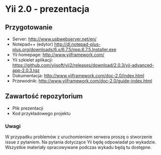 # Yii 2.0 - prezentacja

## Przygotowanie
- Server: http://www.usbwebserver.net/en/
- Notepad++ (edytor) http://dl.notepad-plus-plus.org/downloads/6.x/6.7.5/npp.6.7.5.Installer.exe
- Yii homepage: http://www.yiiframework.com/
- Yii szkielet aplikacji: https://github.com/yiisoft/yii2/releases/download/2.0.3/yii-advanced-app-2.0.3.tgz
- Dokumentacja: http://www.yiiframework.com/doc-2.0/index.html
- Przewodnik: http://www.yiiframework.com/doc-2.0/guide-index.html

## Zawartość repozytorium
- Plik prezentacji
- Kod przykładowego projektu

### Uwagi
W przypadku problemów z uruchomieniem serwera proszę o stworzenie issue z pytaniem.
Na pytania dotyczące Yii będę odpowiadał po wykadzie.
Wszystkie materiały opracowywane podczas wykadu będą tu dostępne.

